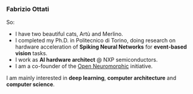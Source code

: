 ### Fabrizio Ottati

So:
* I have two beautiful cats, Artù and Merlino.
* I completed my Ph.D. in Politecnico di Torino, doing research on hardware acceleration of **Spiking Neural Networks** for **event-based vision** tasks.
* I work as **AI hardware architect** @ NXP semiconductors.
* I am a co-founder of the [Open Neuromorphic](https://open-neuromorphic.org) initiative. 

I am mainly interested in **deep learning**, **computer architecture** and **computer science**.
